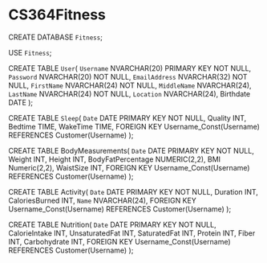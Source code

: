# CS364Fitness
CREATE DATABASE `Fitness`;

USE `Fitness`;

CREATE TABLE `User`(
	`Username` NVARCHAR(20) PRIMARY KEY NOT NULL,
    `Password` NVARCHAR(20) NOT NULL,
    `EmailAddress` NVARCHAR(32) NOT NULL,
    `FirstName` NVARCHAR(24) NOT NULL,
    `MiddleName` NVARCHAR(24),
    `LastName` NVARCHAR(24) NOT NULL,
    `Location` NVARCHAR(24),
    Birthdate DATE 
);

CREATE TABLE `Sleep`(
	`Date` DATE PRIMARY KEY NOT NULL,
    Quality INT,
    Bedtime TIME,
    WakeTime TIME,
	FOREIGN KEY Username_Const(Username) REFERENCES Customer(Username) 
);

CREATE TABLE BodyMeasurements(
	`Date` DATE PRIMARY KEY NOT NULL,
    Weight INT,
    Height INT,
    BodyFatPercentage NUMERIC(2,2),
    BMI Numeric(2,2),
    WaistSize INT,
	FOREIGN KEY Username_Const(Username) REFERENCES Customer(Username) 
);

CREATE TABLE Activity(
	`Date` DATE PRIMARY KEY NOT NULL,
    Duration INT,
    CaloriesBurned INT,
    `Name` NVARCHAR(24),
    FOREIGN KEY Username_Const(Username) REFERENCES Customer(Username) 
);

CREATE TABLE Nutrition(
	`Date` DATE PRIMARY KEY NOT NULL,
    CalorieIntake INT,
    UnsaturatedFat INT,
    SaturatedFat INT,
    Protein INT,
    Fiber INT,
    Carbohydrate INT,
    FOREIGN KEY Username_Const(Username) REFERENCES Customer(Username) 
);
